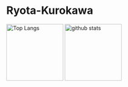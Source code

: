 # Ryota-Kurokawa
<p align="left"> 
  <img alt="Top Langs" height="150px" src="https://github-readme-stats.vercel.app/api/top-langs/?username=Ryota-Kurokawa&layout=compact&show_icons=true&theme=onedark" />
  <img alt="github stats" height="150px" src="https://github-readme-stats.vercel.app/api?username=Ryota-Kurokawa&theme=onedark&show_icons=ture" />
</p>